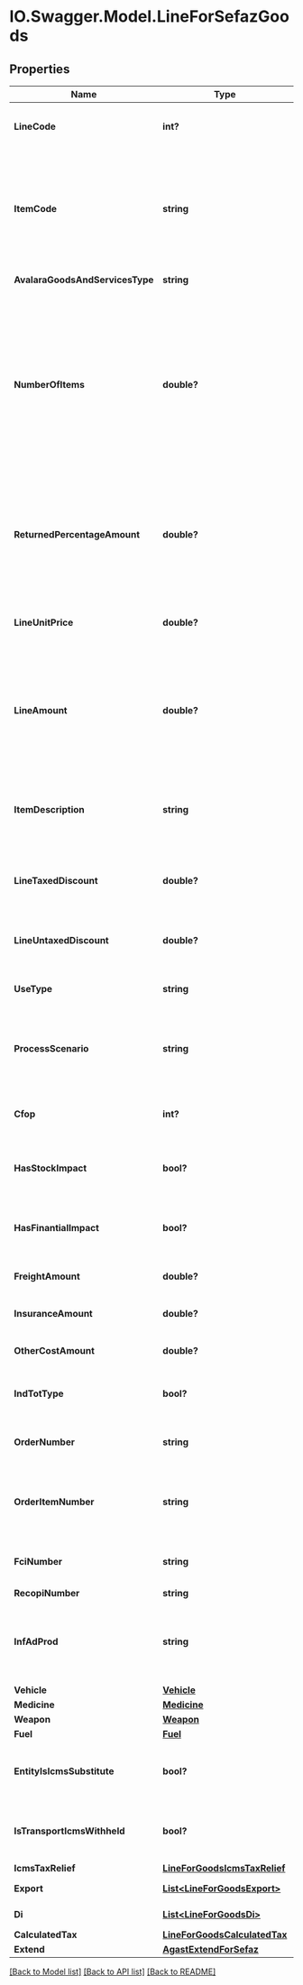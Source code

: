 # IO.Swagger.Model.LineForSefazGoods
## Properties

Name | Type | Description | Notes
------------ | ------------- | ------------- | -------------
**LineCode** | **int?** | This string is a unique identifier for this line in the transaction | 
**ItemCode** | **string** | This string is a code maintained by the client application to uniquely identify a product or service. It will likely be a SKU and is required for SST states. | 
**AvalaraGoodsAndServicesType** | **string** | AGAST CODE for itemCode | [optional] 
**NumberOfItems** | **double?** | This decimal 11 integers and 1 to 4 decimals captures the number of individual items or units represented by this line. Digits after the decimal point are optional. This should always be positive. Quantity, default 1 | [default to 1.0]
**ReturnedPercentageAmount** | **double?** | when is return operation this field inform the percentage of returned itens. This decimal max 3 integers and 2 decimals, v &gt;&#x3D;0.00 and v &lt;&#x3D; 100.00 | [optional] 
**LineUnitPrice** | **double?** | This decimal 11 integers and 1 to 10 decimals captures the unit price of this line. | [optional] 
**LineAmount** | **double?** | In its simplest form lineAmount &#x3D; (item price * numberOfItems). If taxIncluded is &#39;true&#39;, lineAmount &#x3D; (item price * numberOfItems + tax). | 
**ItemDescription** | **string** | This string captures the description of the item represented by this line, will be used LC 116 | 
**LineTaxedDiscount** | **double?** | Discount conditional, This decimal 13 integers and 0 to 2 decimals | [optional] 
**LineUntaxedDiscount** | **double?** | discount unconditional, This decimal 13 integers and 0 to 2 decimals | [optional] 
**UseType** | **string** | This is a enumeration folowing table | 
**ProcessScenario** | **string** | Reference to process configurantion of this transaction, See ProcessScenario definition | 
**Cfop** | **int?** | Fiscal Operation Code of transport service | [optional] 
**HasStockImpact** | **bool?** | return if this transaction has stock impact for this process or CFOP | [optional] 
**HasFinantialImpact** | **bool?** | return if this transaction has finantial impact for this process or CFOP | [optional] 
**FreightAmount** | **double?** | This decimal 13 integers and 0 to 2 decimals | [optional] 
**InsuranceAmount** | **double?** | This decimal 13 integers and 0 to 2 decimals | [optional] 
**OtherCostAmount** | **double?** | This decimal 13 integers and 0 to 2 decimals | [optional] 
**IndTotType** | **bool?** | The item value will compose the invoice total value. | [optional] [default to true]
**OrderNumber** | **string** | order number, information used for B2B control process | [optional] 
**OrderItemNumber** | **string** | number of the item from order number, information used for B2B control process | [optional] 
**FciNumber** | **string** | Gloal Unique identifier (Importation form) | [optional] 
**RecopiNumber** | **string** | RECOPI number | [optional] 
**InfAdProd** | **string** | additional information about product (referenced standard, complementary info, etc) | [optional] 
**Vehicle** | [**Vehicle**](Vehicle.md) |  | [optional] 
**Medicine** | [**Medicine**](Medicine.md) |  | [optional] 
**Weapon** | [**Weapon**](Weapon.md) |  | [optional] 
**Fuel** | [**Fuel**](Fuel.md) |  | [optional] 
**EntityIsIcmsSubstitute** | **bool?** | Inform that for this item the Entity referenced is ICMS Substitute | [optional] 
**IsTransportIcmsWithheld** | **bool?** | Inform that this item has ICMS withheld for transport value service. | [optional] 
**IcmsTaxRelief** | [**LineForGoodsIcmsTaxRelief**](LineForGoodsIcmsTaxRelief.md) |  | [optional] 
**Export** | [**List&lt;LineForGoodsExport&gt;**](LineForGoodsExport.md) | Exportation detail | [optional] 
**Di** | [**List&lt;LineForGoodsDi&gt;**](LineForGoodsDi.md) | Import declaration | [optional] 
**CalculatedTax** | [**LineForGoodsCalculatedTax**](LineForGoodsCalculatedTax.md) |  | [optional] 
**Extend** | [**AgastExtendForSefaz**](AgastExtendForSefaz.md) |  | [optional] 

[[Back to Model list]](../README.md#documentation-for-models) [[Back to API list]](../README.md#documentation-for-api-endpoints) [[Back to README]](../README.md)

